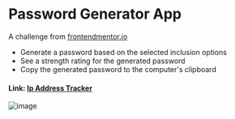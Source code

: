 # Password Generator App

A challenge from <a href="https://www.frontendmentor.io/">frontendmentor.io</a>

* Generate a password based on the selected inclusion options 
* See a strength rating for the generated password 
* Copy the generated password to the computer's clipboard


#### Link: <a href="https://fnsigor.github.io/Password_Generator_App/">Ip Address Tracker</a>

![image](https://user-images.githubusercontent.com/86209425/199868618-77ddba4b-e0d6-4e5a-a011-6ceb56fa5c1b.png)

